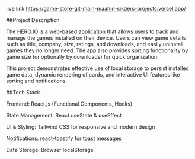 live link 
https://game-store-git-main-maahin-sikders-projects.vercel.app/


##Project Description

The HERO.IO is a web-based application that allows users to track and manage the games installed on their device. Users can view game details such as title, company, size, ratings, and downloads, and easily uninstall games they no longer need. The app also provides sorting functionality by game size (or optionally by downloads) for quick organization.

This project demonstrates effective use of local storage to persist installed game data, dynamic rendering of cards, and interactive UI features like sorting and notifications.



##Tech Stack

Frontend: React.js (Functional Components, Hooks)

State Management: React useState & useEffect

UI & Styling: Tailwind CSS for responsive and modern design

Notifications: react-toastify for toast messages

Data Storage: Browser localStorage
